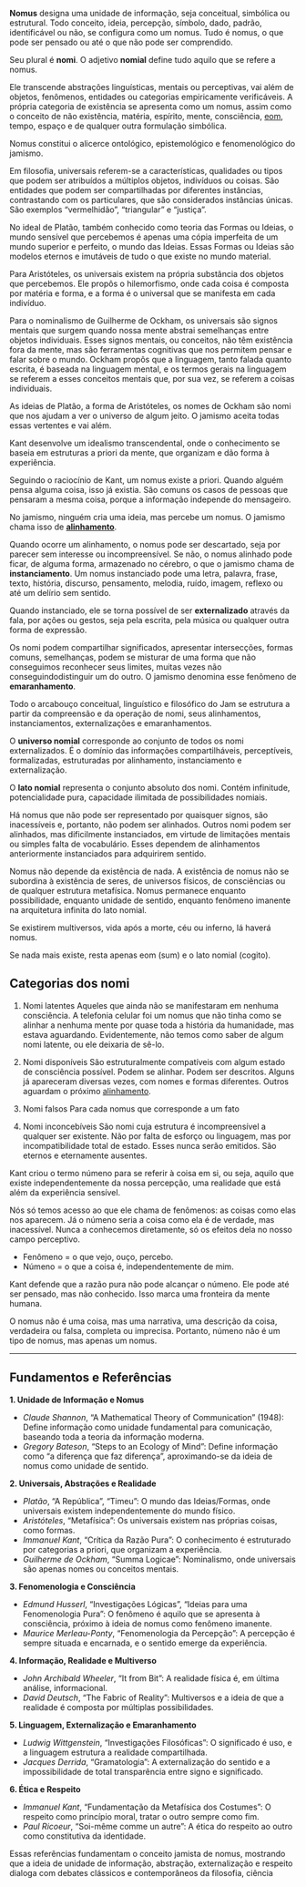 **Nomus** designa uma unidade de informação, seja conceitual, simbólica ou estrutural. Todo conceito, ideia, percepção, símbolo, dado, padrão, identificável ou não, se configura como um nomus. Tudo é nomus, o que pode ser pensado ou até o que não pode ser comprendido.

Seu plural é **nomi**. O adjetivo **nomial** define tudo aquilo que se refere a nomus. 

Ele transcende abstrações linguísticas, mentais ou perceptivas, vai além de objetos, fenômenos, entidades ou categorias empiricamente verificáveis. A própria categoria de existência se apresenta como um nomus, assim como o conceito de não existência, matéria, espírito, mente, consciência, [eom](eom.md), tempo, espaço e de qualquer outra formulação simbólica.

Nomus constitui o alicerce ontológico, epistemológico e fenomenológico do jamismo.

Em filosofia, universais referem-se a características, qualidades ou tipos que podem ser atribuídos a múltiplos objetos, indivíduos ou coisas. São entidades que podem ser compartilhadas por diferentes instâncias, contrastando com os particulares, que são considerados instâncias únicas. São exemplos “vermelhidão”, “triangular” e “justiça”. 

No ideal de Platão, também conhecido como teoria das Formas ou Ideias, o mundo sensível que percebemos é apenas uma cópia imperfeita de um mundo superior e perfeito, o mundo das Ideias. Essas Formas ou Ideias são modelos eternos e imutáveis de tudo o que existe no mundo material. 

Para Aristóteles, os universais existem na própria substância dos objetos que percebemos. Ele propôs o hilemorfismo, onde cada coisa é composta por matéria e forma, e a forma é o universal que se manifesta em cada indivíduo. 

Para o nominalismo de Guilherme de Ockham, os universais são signos mentais que surgem quando nossa mente abstrai semelhanças entre objetos individuais. Esses signos mentais, ou conceitos, não têm existência fora da mente, mas são ferramentas cognitivas que nos permitem pensar e falar sobre o mundo. Ockham propôs que a linguagem, tanto falada quanto escrita, é baseada na linguagem mental, e os termos gerais na linguagem se referem a esses conceitos mentais que, por sua vez, se referem a coisas individuais. 

As ideias de Platão, a forma de Aristóteles, os nomes de Ockham são nomi que nos ajudam a ver o universo de algum jeito.
O jamismo aceita todas essas vertentes e vai além.

Kant desenvolve um idealismo transcendental, onde o conhecimento se baseia em estruturas a priori da mente, que organizam e dão forma à experiência.

Seguindo o raciocínio de Kant, um nomus existe a priori. Quando alguém pensa alguma coisa, isso já existia. São comuns os casos de pessoas que pensaram a mesma coisa, porque a informação independe do mensageiro.

No jamismo, ninguém cria uma ideia, mas percebe um nomus. O jamismo chama isso de [**alinhamento**](alinhamento.md).

Quando ocorre um alinhamento, o nomus pode ser descartado, seja por parecer sem interesse ou incompreensível. Se não, o nomus alinhado pode ficar, de alguma forma, armazenado no cérebro, o que o jamismo chama de **instanciamento**.
Um nomus instanciado pode uma letra, palavra, frase, texto, história, discurso, pensamento, melodia, ruído, imagem, reflexo ou até um delírio sem sentido.

Quando instanciado, ele se torna possível de ser **externalizado** através da fala, por ações ou gestos, seja pela escrita, pela música ou qualquer outra forma de expressão.

Os nomi podem compartilhar significados, apresentar intersecções, formas comuns, semelhanças, podem se misturar de uma forma que não conseguimos reconhecer seus limites, muitas vezes não conseguindodistinguir um do outro. O jamismo denomina esse fenômeno de **emaranhamento**. 

Todo o arcabouço conceitual, linguístico e filosófico do Jam se estrutura a partir da compreensão e da operação de nomi, seus alinhamentos, instanciamentos, externalizações e emaranhamentos.

O **universo nomial** corresponde ao conjunto de todos os nomi externalizados. É o domínio das informações compartilháveis, perceptíveis, formalizadas, estruturadas por alinhamento, instanciamento e externalização.

O **lato nomial** representa o conjunto absoluto dos nomi. Contém infinitude, potencialidade pura, capacidade ilimitada de possibilidades nomiais. 

Há nomus que não pode ser representado por quaisquer signos, são inacessíveis e, portanto, não podem ser alinhados. Outros nomi podem ser alinhados, mas dificilmente instanciados, em virtude de limitações mentais ou simples falta de vocabulário. Esses dependem de alinhamentos anteriormente instanciados para adquirirem sentido. 

Nomus não depende da existência de nada. 
A existência de nomus não se subordina à existência de seres, de universos físicos, de consciências ou de qualquer estrutura metafísica. Nomus permanece enquanto possibilidade, enquanto unidade de sentido, enquanto fenômeno imanente na arquitetura infinita do lato nomial.

Se existirem multiversos, vida após a morte, céu ou inferno, lá haverá nomus.

Se nada mais existe, resta apenas eom (sum) e o lato nomial (cogito).

## Categorias dos nomi
1.	Nomi latentes
Aqueles que ainda não se manifestaram em nenhuma consciência. A telefonia celular foi um nomus que não tinha como se alinhar a nenhuma mente por quase toda a história da humanidade, mas estava aguardando. Evidentemente, não temos como saber de algum nomi latente, ou ele deixaria de sê-lo.

2.	Nomi disponíveis
São estruturalmente compatíveis com algum estado de consciência possível.
Podem se alinhar. Podem ser descritos. Alguns já apareceram diversas vezes, com nomes e formas diferentes.
Outros aguardam o próximo [alinhamento](alinhamento.md).

3. Nomi falsos
Para cada nomus que corresponde a um fato

4.	Nomi inconcebíveis
São nomi cuja estrutura é incompreensível a qualquer ser existente.
Não por falta de esforço ou linguagem, mas por incompatibilidade total de estado.
Esses nunca serão emitidos. São eternos e eternamente ausentes.

Kant criou o termo númeno para se referir à coisa em si, ou seja, aquilo que existe independentemente da nossa percepção, uma realidade que está além da experiência sensível.

Nós só temos acesso ao que ele chama de fenômenos: as coisas como elas nos aparecem.
Já o númeno seria a coisa como ela é de verdade, mas inacessível. Nunca a conhecemos diretamente, só os efeitos dela no nosso campo perceptivo.

- Fenômeno = o que vejo, ouço, percebo.
- Númeno = o que a coisa é, independentemente de mim.

Kant defende que a razão pura não pode alcançar o númeno. Ele pode até ser pensado, mas não conhecido. Isso marca uma fronteira da mente humana.

O nomus não é uma coisa, mas uma narrativa, uma descrição da coisa, verdadeira ou falsa, completa ou imprecisa. Portanto, númeno não é um tipo de nomus, mas apenas um nomus. 

---

## Fundamentos e Referências

**1. Unidade de Informação e Nomus**  
- *Claude Shannon*, “A Mathematical Theory of Communication” (1948): Define informação como unidade fundamental para comunicação, baseando toda a teoria da informação moderna.  
- *Gregory Bateson*, “Steps to an Ecology of Mind”: Define informação como “a diferença que faz diferença”, aproximando-se da ideia de nomus como unidade de sentido.

**2. Universais, Abstrações e Realidade**  
- *Platão*, “A República”, “Timeu”: O mundo das Ideias/Formas, onde universais existem independentemente do mundo físico.  
- *Aristóteles*, “Metafísica”: Os universais existem nas próprias coisas, como formas.  
- *Immanuel Kant*, “Crítica da Razão Pura”: O conhecimento é estruturado por categorias a priori, que organizam a experiência.  
- *Guilherme de Ockham*, “Summa Logicae”: Nominalismo, onde universais são apenas nomes ou conceitos mentais.

**3. Fenomenologia e Consciência**  
- *Edmund Husserl*, “Investigações Lógicas”, “Ideias para uma Fenomenologia Pura”: O fenômeno é aquilo que se apresenta à consciência, próximo à ideia de nomus como fenômeno imanente.  
- *Maurice Merleau-Ponty*, “Fenomenologia da Percepção”: A percepção é sempre situada e encarnada, e o sentido emerge da experiência.

**4. Informação, Realidade e Multiverso**  
- *John Archibald Wheeler*, “It from Bit”: A realidade física é, em última análise, informacional.  
- *David Deutsch*, “The Fabric of Reality”: Multiversos e a ideia de que a realidade é composta por múltiplas possibilidades.

**5. Linguagem, Externalização e Emaranhamento**  
- *Ludwig Wittgenstein*, “Investigações Filosóficas”: O significado é uso, e a linguagem estrutura a realidade compartilhada.  
- *Jacques Derrida*, “Gramatologia”: A externalização do sentido e a impossibilidade de total transparência entre signo e significado.

**6. Ética e Respeito**  
- *Immanuel Kant*, “Fundamentação da Metafísica dos Costumes”: O respeito como princípio moral, tratar o outro sempre como fim.  
- *Paul Ricoeur*, “Soi-même comme un autre”: A ética do respeito ao outro como constitutiva da identidade.

Essas referências fundamentam o conceito jamista de nomus, mostrando que a ideia de unidade de informação, abstração, externalização e respeito dialoga com debates clássicos e contemporâneos da filosofia, ciência